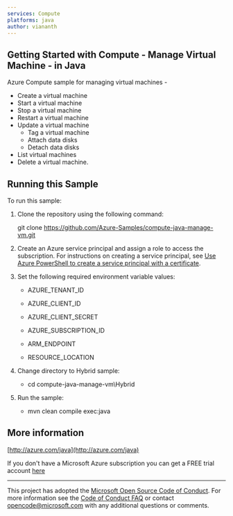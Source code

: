 ```yaml
---
services: Compute
platforms: java
author: viananth
---
```


## Getting Started with Compute - Manage Virtual Machine - in Java ##


  Azure Compute sample for managing virtual machines -
   - Create a virtual machine
   - Start a virtual machine
   - Stop a virtual machine
   - Restart a virtual machine
   - Update a virtual machine
     - Tag a virtual machine 
     - Attach data disks
     - Detach data disks
   - List virtual machines
   - Delete a virtual machine.


## Running this Sample ##

To run this sample:

1. Clone the repository using the following command:

    git clone https://github.com/Azure-Samples/compute-java-manage-vm.git

2. Create an Azure service principal and assign a role to access the subscription. For instructions on creating a service principal, see [Use Azure PowerShell to create a service principal with a certificate](https://docs.microsoft.com/en-us/azure/azure-stack/azure-stack-create-service-principals).

3. Set the following required environment variable values:

    * AZURE_TENANT_ID

    * AZURE_CLIENT_ID

    * AZURE_CLIENT_SECRET

    * AZURE_SUBSCRIPTION_ID

    * ARM_ENDPOINT

    * RESOURCE_LOCATION

4. Change directory to Hybrid sample:
    
    * cd compute-java-manage-vm\Hybrid

5. Run the sample:
    * mvn clean compile exec:java

## More information ##

[http://azure.com/java](http://azure.com/java)

If you don't have a Microsoft Azure subscription you can get a FREE trial account [here](http://go.microsoft.com/fwlink/?LinkId=330212)

---

This project has adopted the [Microsoft Open Source Code of Conduct](https://opensource.microsoft.com/codeofconduct/). For more information see the [Code of Conduct FAQ](https://opensource.microsoft.com/codeofconduct/faq/) or contact [opencode@microsoft.com](mailto:opencode@microsoft.com) with any additional questions or comments.

